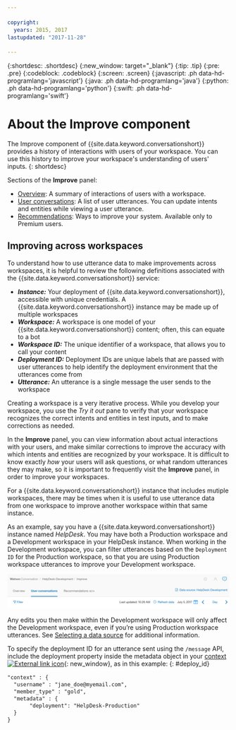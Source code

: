 ```yaml
---

copyright:
  years: 2015, 2017
lastupdated: "2017-11-28"

---
```


{:shortdesc: .shortdesc}
{:new_window: target="_blank"}
{:tip: .tip}
{:pre: .pre}
{:codeblock: .codeblock}
{:screen: .screen}
{:javascript: .ph data-hd-programlang='javascript'}
{:java: .ph data-hd-programlang='java'}
{:python: .ph data-hd-programlang='python'}
{:swift: .ph data-hd-programlang='swift'}

# About the Improve component

The Improve component of {{site.data.keyword.conversationshort}} provides a history of interactions with users of your workspace. You can use this history to improve your workspace's understanding of users' inputs.
{: shortdesc}

Sections of the **Improve** panel:

* [Overview](logs_oview.html): A summary of interactions of users with a workspace.
* [User conversations](logs_convo.html): A list of user utterances. You can update intents and entities while viewing a user utterance.
* [Recommendations](logs_recommend.html): Ways to improve your system. Available only to Premium users.

## Improving across workspaces
To understand how to use utterance data to make improvements across workspaces, it is helpful to review the following definitions associated with the {{site.data.keyword.conversationshort}} service:

* ***Instance:*** Your deployment of {{site.data.keyword.conversationshort}}, accessible with unique credentials. A {{site.data.keyword.conversationshort}} instance may be made up of multiple workspaces
* ***Workspace:*** A workspace is one model of your {{site.data.keyword.conversationshort}} content; often, this can equate to a bot
* ***Workspace ID:*** The unique identifier of a workspace, that allows you to call your content
* ***Deployment ID:*** Deployment IDs are unique labels that are passed with user utterances to help identify the deployment environment that the utterances come from
* ***Utterance:*** An utterance is a single message the user sends to the workspace

Creating a workspace is a very iterative process. While you develop your workspace, you use the *Try it out* pane to verify that your workspace recognizes the correct intents and entities in test inputs, and to make corrections as needed.

In the **Improve** panel, you can view information about actual interactions with your users, and make similar corrections to improve the accuracy with which intents and entities are recognized by your workspace. It is difficult to know exactly *how* your users will ask questions, or what random utterances they may make, so it is important to frequently visit the **Improve** panel, in order to improve your workspaces.

For a {{site.data.keyword.conversationshort}} instance that includes mutiple workspaces, there may be times when it is useful to use utterance data from one workspace to improve another workspace within that same instance.

As an example, say you have a {{site.data.keyword.conversationshort}} instance named *HelpDesk*. You may have both a Production workspace and a Development workspace in your HelpDesk instance. When working in the Development workspace, you can filter utterances based on the `Deployment ID` for the Production workspace, so that you are using Production workspace utterances to improve your Development workspace.

![Data source link](images/data_source_1.png)

Any edits you then make within the Development workspace will only affect the Development workspace, even if you’re using Production workspace utterances. See [Selecting a data source](logs_convo.html#select-source) for additional information.

To specify the deployment ID for an utterance sent using the `/message` API, include the deployment property inside the metadata object in your [context ![External link icon](../../icons/launch-glyph.svg "External link icon")](https://www.ibm.com/watson/developercloud/conversation/api/v1/#send_message){: new_window}, as in this example:
{: #deploy_id}

```
"context" : {
  "username" : "jane_doe@myemail.com",
  "member_type" : "gold",
  "metadata" : {
       "deployment": "HelpDesk-Production"
  }
}
```
